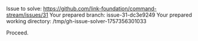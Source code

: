 Issue to solve: https://github.com/link-foundation/command-stream/issues/31
Your prepared branch: issue-31-dc3e9249
Your prepared working directory: /tmp/gh-issue-solver-1757356301033

Proceed.